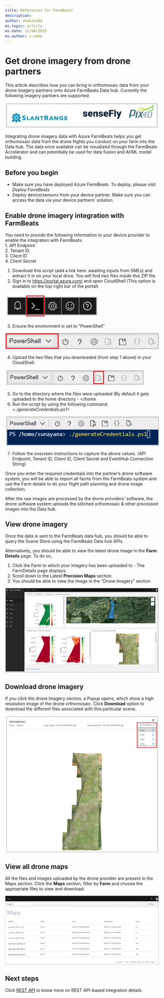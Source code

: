 ```yaml
---
title: References for FarmBeats
description:
author: uhabiba04
ms.topic: article
ms.date: 11/04/2019
ms.author: v-umha
---
```



# Get drone imagery from drone partners

  This article describes how you can bring in orthomosaic data from your drone imagery partners onto Azure FarmBeats Data hub. Currently the following imagery partners are supported:  

  ![Project Farm Beats](./media/get-drone-imagery-from-drone-partner/drone-partner-1.png)

  Integrating drone imagery data with Azure FarmBeats helps you get orthomosaic data from the drone flights you conduct on your farm into the Data hub. The data once available can be visualized through the FarmBeats Accelerator and can potentially be used for data fusion and AI/ML model building.

## Before you begin

  - Make sure you have deployed Azure FarmBeats. To deploy, please visit *Deploy FarmBeats*
  - Deploy device/sensors from your device partner. Make sure you can access the data via your device partners’ solution.

## Enable drone imagery integration with FarmBeats   

  You need to provide the following information to your device provider to enable the integration with FarmBeats:  
    1. API Endpoint  
    2. Tenant ID  
    3. Client ID  
    4. Client Secret  


1. Download this script (add a link here. awaiting inputs from SMEs) and extract it in on your local drive. You will find two files inside this ZIP file.  
2. Sign in to https://portal.azure.com/  and open CloudShell (This option is available on the top-right bar of the portal)   

  ![Project Farm Beats](./media/get-drone-imagery-from-drone-partner/navigation-bar-1.png)

3. Ensure the environment is set to “PowerShell”

  ![Project Farm Beats](./media/get-drone-imagery-from-drone-partner/power-shell-new-1.png)

4. Upload the two files that you downloaded (from step 1 above) in your CloudShell.  

  ![Project Farm Beats](./media/get-drone-imagery-from-drone-partner/power-shell-two-1.png)

5. Go to the directory where the files were uploaded (By default it gets uploaded to the home directory - *</home<username>*  
6. Run the script by using the following command:  
  *<./generateCredentials.ps1>*  

  ![Project Farm Beats](./media/get-drone-imagery-from-drone-partner/power-shell-generate-credentials-1.png)

7. Follow the onscreen instructions to capture the above values. (API Endpoint, Tenant ID, Client ID, Client Secret and EventHub Connection String)

  Once you enter the required credentials into the partner’s drone software system, you will be able to import all farms from the FarmBeats system and use the Farm details to do your flight path planning and drone image collection.

  After the raw images are processed by the drone providers’ software, the drone software system uploads the stitched orthomosaic & other processed images into the Data hub.

## View drone imagery

  Once the data is sent to the FarmBeats data hub, you should be able to query the Scene Store using the FarmBeats Data hub APIs

  Alternatively, you should be able to view the latest drone image in the **Farm Details** page. To do so,  

  1. Click the Farm to which your imagery has been uploaded to - The FarmDetails page displays.
  2. Scroll down to the Latest **Precision Maps** section
  3. You should be able to view the image in the “Drone Imagery” section

![Project Farm Beats](./media/get-drone-imagery-from-drone-partner/drone-imagery-1.png)

## Download drone imagery

  If you click the drone Imagery section, a Popup opens, which show a high resolution image of the drone orthomosaic. Click **Download** option to download the different files associated with this particular scene.


  ![Project Farm Beats](./media/get-drone-imagery-from-drone-partner/download-drone-imagery-1.png)


## View all drone maps

  All the files and images uploaded by the drone provider are present in the Maps section. Click the **Maps** section, filter by **Farm** and choose the appropriate files to view and download:

  ![Project Farm Beats](./media/get-drone-imagery-from-drone-partner/view-drone-maps-1.png)

## Next steps

Click [REST API](references-for-farmbeats.md#rest-api) to know more on REST API-based integration details
